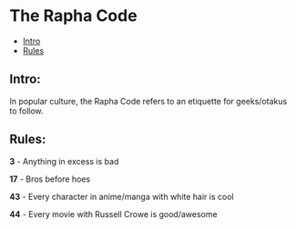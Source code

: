 # The Rapha Code

- [Intro](#intro)
- [Rules](#rules)

## Intro:
In popular culture, the Rapha Code refers to an etiquette for geeks/otakus to follow. 


## Rules:

**3** - Anything in excess is bad

**17** - Bros before hoes

**43** - Every character in anime/manga with white hair is cool

**44** - Every movie with Russell Crowe is good/awesome
